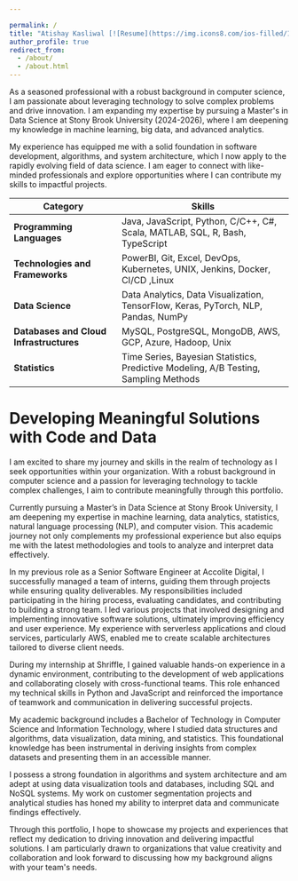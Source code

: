 ```yaml
---

permalink: /
title: "Atishay Kasliwal [![Resume](https://img.icons8.com/ios-filled/16/000000/pdf.png)](URL_TO_YOUR_RESUME)"
author_profile: true
redirect_from: 
  - /about/
  - /about.html
---
```


As a seasoned professional with a robust background in computer science, I am passionate about leveraging technology to solve complex problems and drive innovation. I am expanding my expertise by pursuing a Master's in Data Science at Stony Brook University (2024-2026), where I am deepening my knowledge in machine learning, big data, and advanced analytics.

My experience has equipped me with a solid foundation in software development, algorithms, and system architecture, which I now apply to the rapidly evolving field of data science. I am eager to connect with like-minded professionals and explore opportunities where I can contribute my skills to impactful projects.

| **Category**                      | **Skills**                                                                                   |
|-----------------------------------|---------------------------------------------------------------------------------------------|
| **Programming Languages**         | Java, JavaScript, Python, C/C++, C#, Scala, MATLAB, SQL, R, Bash, TypeScript     |
| **Technologies and Frameworks**   | PowerBI, Git, Excel, DevOps, Kubernetes, UNIX, Jenkins, Docker, CI/CD ,Linux    |
| **Data Science**                  | Data Analytics, Data Visualization, TensorFlow, Keras, PyTorch, NLP, Pandas, NumPy        |
| **Databases and Cloud Infrastructures** | MySQL, PostgreSQL, MongoDB, AWS, GCP, Azure, Hadoop, Unix                              |
| **Statistics**                    | Time Series, Bayesian Statistics, Predictive Modeling, A/B Testing, Sampling Methods    |


Developing Meaningful Solutions with Code and Data
======
I am excited to share my journey and skills in the realm of technology as I seek opportunities within your organization. With a robust background in computer science and a passion for leveraging technology to tackle complex challenges, I aim to contribute meaningfully through this portfolio.

Currently pursuing a Master’s in Data Science at Stony Brook University, I am deepening my expertise in machine learning, data analytics, statistics, natural language processing (NLP), and computer vision. This academic journey not only complements my professional experience but also equips me with the latest methodologies and tools to analyze and interpret data effectively.

In my previous role as a Senior Software Engineer at Accolite Digital, I successfully managed a team of interns, guiding them through projects while ensuring quality deliverables. My responsibilities included participating in the hiring process, evaluating candidates, and contributing to building a strong team. I led various projects that involved designing and implementing innovative software solutions, ultimately improving efficiency and user experience. My experience with serverless applications and cloud services, particularly AWS, enabled me to create scalable architectures tailored to diverse client needs.

During my internship at Shriffle, I gained valuable hands-on experience in a dynamic environment, contributing to the development of web applications and collaborating closely with cross-functional teams. This role enhanced my technical skills in Python and JavaScript and reinforced the importance of teamwork and communication in delivering successful projects.

My academic background includes a Bachelor of Technology in Computer Science and Information Technology, where I studied data structures and algorithms, data visualization, data mining, and statistics. This foundational knowledge has been instrumental in deriving insights from complex datasets and presenting them in an accessible manner.

I possess a strong foundation in algorithms and system architecture and am adept at using data visualization tools and databases, including SQL and NoSQL systems. My work on customer segmentation projects and analytical studies has honed my ability to interpret data and communicate findings effectively.

Through this portfolio, I hope to showcase my projects and experiences that reflect my dedication to driving innovation and delivering impactful solutions. I am particularly drawn to organizations that value creativity and collaboration and look forward to discussing how my background aligns with your team's needs.

